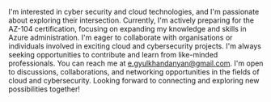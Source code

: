 I'm interested in cyber security and cloud technologies, and I'm passionate about exploring their intersection.
Currently, I'm actively preparing for the AZ-104 certification, focusing on expanding my knowledge and skills in Azure administration.
I'm eager to collaborate with organisations or individuals involved in exciting cloud and cybersecurity projects. I'm always seeking opportunities to contribute and learn from like-minded professionals.
You can reach me at e.gyulkhandanyan@gmail.com. I'm open to discussions, collaborations, and networking opportunities in the fields of cloud and cybersecurity.
Looking forward to connecting and exploring new possibilities together!
